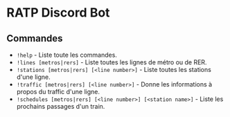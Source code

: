 # RATP Discord Bot

## Commandes

- `!help` - Liste toute les commandes.
- `!lines [metros|rers]` - Liste toutes les lignes de métro ou de RER.
- `!stations [metros|rers] [<line number>]` - Liste toutes les stations d'une ligne.
- `!traffic [metros|rers] [<line number>]` - Donne les informations à propos du traffic d'une ligne.
- `!schedules [metros|rers] [<line number>] [<station name>]` - Liste les prochains passages d'un train.

